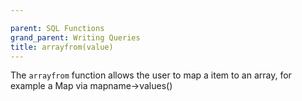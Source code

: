 ```yaml
---

parent: SQL Functions
grand_parent: Writing Queries
title: arrayfrom(value)
---
```

The `arrayfrom` function allows the user to map a item to an array, for example a Map via mapname->values()